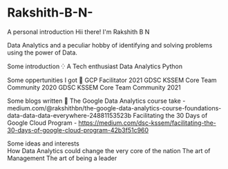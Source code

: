 # Rakshith-B-N-
A personal introduction 
Hii there! I'm Rakshith B N 

Data Analytics and a peculiar hobby of identifying and solving problems using the power of Data. 

Some introduction ⁛
A Tech enthusiast 
Data Analytics 
Python

Some oppertunities I got 🎉
GCP Facilitator 2021
GDSC KSSEM Core Team Community 2020
GDSC KSSEM Core Team Community 2021

Some blogs written 🔅
The Google Data Analytics course take - medium.com/@rakshithbn/the-google-data-analytics-course-foundations-data-data-data-everywhere-24881153523b
Facilitating the 30 Days of Google Cloud Program - https://medium.com/dsc-kssem/facilitating-the-30-days-of-google-cloud-program-42b3f51c960

Some ideas and interests  
How Data Analytics could change the very core of the nation 
The art of Management 
The art of being a leader
